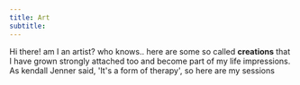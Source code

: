 ```yaml
---
title: Art
subtitle:
---
```

Hi there! am I an artist? who knows.. here are some so called **creations** that I have grown strongly attached too and become part of my life impressions. As kendall Jenner said, 'It's a form of therapy', so here are my sessions
